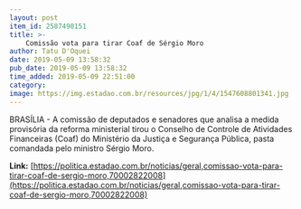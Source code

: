 ```yaml
---
layout: post
item_id: 2587490151
title: >-
    Comissão vota para tirar Coaf de Sérgio Moro
author: Tatu D'Oquei
date: 2019-05-09 13:58:32
pub_date: 2019-05-09 13:58:32
time_added: 2019-05-09 22:51:00
category: 
image: https://img.estadao.com.br/resources/jpg/1/4/1547608801341.jpg
---
```


BRASÍLIA - A comissão de deputados e senadores que analisa a medida provisória da reforma ministerial tirou o Conselho de Controle de Atividades Financeiras (Coaf) do Ministério da Justiça e Segurança Pública, pasta comandada pelo ministro Sérgio Moro.

**Link:** [https://politica.estadao.com.br/noticias/geral,comissao-vota-para-tirar-coaf-de-sergio-moro,70002822008](https://politica.estadao.com.br/noticias/geral,comissao-vota-para-tirar-coaf-de-sergio-moro,70002822008)

